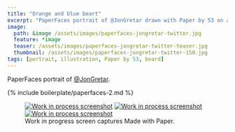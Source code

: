 ```yaml
---
title: "Orange and blue beart"
excerpt: "PaperFaces portrait of @JonGretar drawn with Paper by 53 on an iPad."
image: 
  path: &image /assets/images/paperfaces-jongretar-twitter.jpg 
  feature: *image
  teaser: /assets/images/paperfaces-jongretar-twitter-teaser.jpg
  thumbnail: /assets/images/paperfaces-jongretar-twitter-150.jpg
tags: [portrait, illustration, Paper by 53, beard]
---
```


PaperFaces portrait of [@JonGretar](http://twitter.com/jongretar).

{% include boilerplate/paperfaces-2.md %}

<figure class="third">
  <a href="{{ site.url }}/assets/images/paperfaces-jongretar-process-1-lg.jpg"><img src="{{ site.url }}/assets/images/paperfaces-jongretar-process-1-600.jpg" alt="Work in process screenshot"></a>
  <a href="{{ site.url }}/assets/images/paperfaces-jongretar-process-2-lg.jpg"><img src="{{ site.url }}/assets/images/paperfaces-jongretar-process-2-600.jpg" alt="Work in process screenshot"></a>
  <a href="{{ site.url }}/assets/images/paperfaces-jongretar-process-3-lg.jpg"><img src="{{ site.url }}/assets/images/paperfaces-jongretar-process-3-600.jpg" alt="Work in process screenshot"></a>
  <figcaption>Work in progress screen captures Made with Paper.</figcaption>
</figure>
